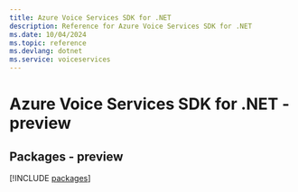 ```yaml
---
title: Azure Voice Services SDK for .NET
description: Reference for Azure Voice Services SDK for .NET
ms.date: 10/04/2024
ms.topic: reference
ms.devlang: dotnet
ms.service: voiceservices
---
```

# Azure Voice Services SDK for .NET - preview
## Packages - preview
[!INCLUDE [packages](voice-services-index.md)]
